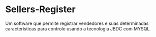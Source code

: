 # Sellers-Register
Um software que permite registrar vendedores e suas determinadas características para controle usando a tecnologia JBDC com MYSQL. 
